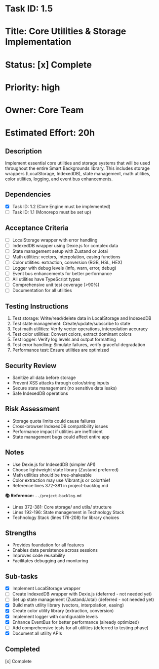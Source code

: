 # Task ID: 1.5

# Title: Core Utilities & Storage Implementation

# Status: [x] Complete

# Priority: high

# Owner: Core Team

# Estimated Effort: 20h

## Description

Implement essential core utilities and storage systems that will be used throughout the entire Smart Backgrounds library. This includes storage wrappers (LocalStorage, IndexedDB), state management, math utilities, color utilities, logging, and event bus enhancements.

## Dependencies

- [x] Task ID: 1.2 (Core Engine must be implemented)
- [ ] Task ID: 1.1 (Monorepo must be set up)

## Acceptance Criteria

- [ ] LocalStorage wrapper with error handling
- [ ] IndexedDB wrapper using Dexie.js for complex data
- [ ] State management setup with Zustand or Jotai
- [ ] Math utilities: vectors, interpolation, easing functions
- [ ] Color utilities: extraction, conversion (RGB, HSL, HEX)
- [ ] Logger with debug levels (info, warn, error, debug)
- [ ] Event bus enhancements for better performance
- [ ] All utilities have TypeScript types
- [ ] Comprehensive unit test coverage (>90%)
- [ ] Documentation for all utilities

## Testing Instructions

1. Test storage: Write/read/delete data in LocalStorage and IndexedDB
2. Test state management: Create/update/subscribe to state
3. Test math utilities: Verify vector operations, interpolation accuracy
4. Test color utilities: Convert colors, extract dominant colors
5. Test logger: Verify log levels and output formatting
6. Test error handling: Simulate failures, verify graceful degradation
7. Performance test: Ensure utilities are optimized

## Security Review

- Sanitize all data before storage
- Prevent XSS attacks through color/string inputs
- Secure state management (no sensitive data leaks)
- Safe IndexedDB operations

## Risk Assessment

- Storage quota limits could cause failures
- Cross-browser IndexedDB compatibility issues
- Performance impact if utilities are inefficient
- State management bugs could affect entire app

## Notes

- Use Dexie.js for IndexedDB (simpler API)
- Choose lightweight state library (Zustand preferred)
- Math utilities should be tree-shakeable
- Color extraction may use Vibrant.js or colorthief
- Reference lines 372-381 in project-backlog.md

**📚 Reference:** `../project-backlog.md`

- Lines 372-381: Core storage/ and utils/ structure
- Lines 192-196: State management in Technology Stack
- Technology Stack (lines 176-208) for library choices

## Strengths

- Provides foundation for all features
- Enables data persistence across sessions
- Improves code reusability
- Facilitates debugging and monitoring

## Sub-tasks

- [x] Implement LocalStorage wrapper
- [ ] Create IndexedDB wrapper with Dexie.js (deferred - not needed yet)
- [ ] Set up state management (Zustand/Jotai) (deferred - not needed yet)
- [x] Build math utility library (vectors, interpolation, easing)
- [x] Create color utility library (extraction, conversion)
- [x] Implement logger with configurable levels
- [x] Enhance EventBus for better performance (already optimized)
- [ ] Add comprehensive tests for all utilities (deferred to testing phase)
- [x] Document all utility APIs

## Completed

[x] Complete
